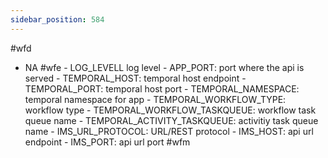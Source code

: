 ```yaml
---
sidebar_position: 584
---
```


#wfd 
- NA
#wfe 
       - LOG_LEVELL log level
        - APP_PORT: port where the api is served
        - TEMPORAL_HOST: temporal host endpoint
        - TEMPORAL_PORT: temporal host port
        - TEMPORAL_NAMESPACE: temporal namespace for app
        - TEMPORAL_WORKFLOW_TYPE: workflow type
        - TEMPORAL_WORKFLOW_TASKQUEUE: workflow  task queue name
        - TEMPORAL_ACTIVITY_TASKQUEUE: activitiy task queue name
        - IMS_URL_PROTOCOL: URL/REST protocol
        - IMS_HOST: api url endpoint
        - IMS_PORT: api url port
#wfm